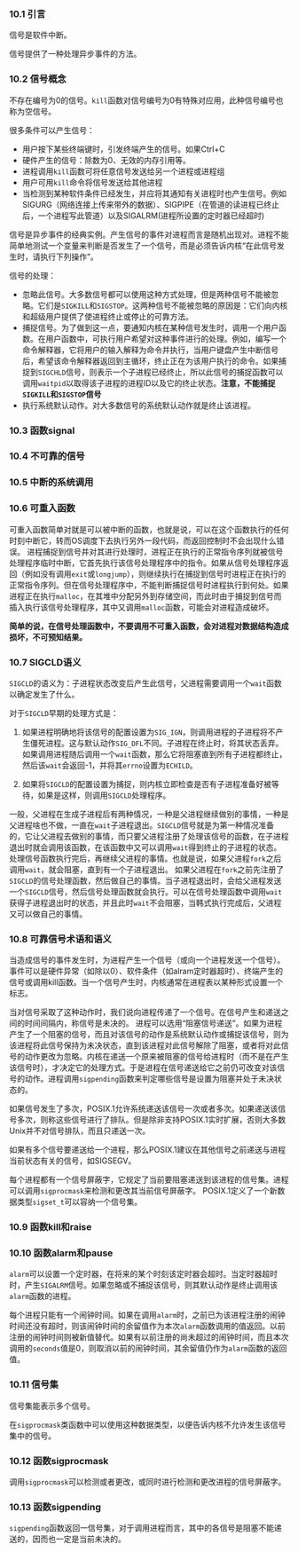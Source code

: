 
### 10.1 引言

信号是软件中断。

信号提供了一种处理异步事件的方法。

### 10.2 信号概念

不存在编号为0的信号。`kill`函数对信号编号为0有特殊对应用，此种信号编号也称为空信号。

很多条件可以产生信号：
- 用户按下某些终端键时，引发终端产生的信号。如果Ctrl+C 
- 硬件产生的信号：除数为0、无效的内存引用等。
- 进程调用`kill`函数可将任意信号发送给另一个进程或进程组
- 用户可用`kill`命令将信号发送给其他进程
- 当检测到某种软件条件已经发生，并应将其通知有关进程时也产生信号。例如SIGURG（网络连接上传来带外的数据）、SIGPIPE（在管道的读进程已终止后，一个进程写此管道）以及SIGALRM(进程所设置的定时器已经超时)

信号是异步事件的经典实例。产生信号的事件对进程而言是随机出现对。进程不能简单地测试一个变量来判断是否发生了一个信号，而是必须告诉内核“在此信号发生时，请执行下列操作”。

信号的处理：
- 忽略此信号。大多数信号都可以使用这种方式处理，但是两种信号不能被忽略。它们是`SIGKILL`和`SIGSTOP`。这两种信号不能被忽略的原因是：它们向内核和超级用户提供了使进程终止或停止的可靠方法。
- 捕捉信号。为了做到这一点，要通知内核在某种信号发生时，调用一个用户函数。在用户函数中，可执行用户希望对这种事件进行的处理。例如，编写一个命令解释器，它将用户的输入解释为命令并执行，当用户键盘产生中断信号后，希望该命令解释器返回到主循环，终止正在为该用户执行的命令。如果捕捉到`SIGCHLD`信号，则表示一个子进程已经终止，所以此信号的捕捉函数可以调用`waitpid`以取得该子进程的进程ID以及它的终止状态。**注意，不能捕捉`SIGKILL`和`SIGSTOP`信号**
- 执行系统默认动作。对大多数信号的系统默认动作就是终止该进程。

### 10.3 函数signal

### 10.4 不可靠的信号

### 10.5 中断的系统调用

### 10.6 可重入函数

可重入函数简单对就是可以被中断的函数，也就是说，可以在这个函数执行的任何时刻中断它，转而OS调度下去执行另外一段代码，而返回控制时不会出现什么错误。
进程捕捉到信号并对其进行处理时，进程正在执行的正常指令序列就被信号处理程序临时中断，它首先执行该信号处理程序中的指令。如果从信号处理程序返回（例如没有调用`exit`或`longjump`），则继续执行在捕捉到信号时进程正在执行的正常指令序列。但在信号处理程序中，不能判断捕捉信号时进程执行到何处。如果进程正在执行`malloc`，在其堆中分配另外到存储空间，而此时由于捕捉到信号而插入执行该信号处理程序，其中又调用`malloc`函数，可能会对进程造成破坏。

**简单的说，在信号处理函数中，不要调用不可重入函数，会对进程对数据结构造成损坏，不可预知结果。**

### 10.7 SIGCLD语义

`SIGCLD`的语义为：子进程状态改变后产生此信号，父进程需要调用一个`wait`函数以确定发生了什么。

对于`SIGCLD`早期的处理方式是：
1. 如果进程明确地将该信号的配置设置为`SIG_IGN`，则调用进程的子进程将不产生僵死进程。这与默认动作`SIG_DFL`不同。子进程在终止时，将其状态丢弃。如果调用进程随后调用一个`wait`函数，那么它将阻塞直到所有子进程都终止，然后该`wait`会返回-1，并将其`errno`设置为`ECHILD`。

2. 如果将`SIGCLD`的配置设置为捕捉，则内核立即检查是否有子进程准备好被等待，如果是这样，则调用`SIGCLD`处理程序。

一般，父进程在生成子进程后有两种情况，一种是父进程继续做别的事情，一种是父进程啥也不做，一直在`wait`子进程退出。`SIGCLD`信号就是为第一种情况准备的，它让父进程去做别的事情，而只要父进程注册了处理该信号的函数，在子进程退出时就会调用该函数，在该函数中又可以调用`wait`得到终止的子进程的状态。处理信号函数执行完后，再继续父进程的事情。也就是说，如果父进程`fork`之后调用`wait`，就会阻塞，直到有一个子进程退出。
如果父进程在`fork`之前先注册了`SIGCLD`的信号处理函数，然后做自己的事情。当子进程退出时，会给父进程发送一个`SIGCLD`信号，然后信号处理函数就会执行。可以在信号处理函数中调用`wait`获得子进程退出时的状态，并且此时`wait`不会阻塞，当韩式执行完成后，父进程又可以做自己的事情。

### 10.8 可靠信号术语和语义

当造成信号的事件发生时，为进程产生一个信号（或向一个进程发送一个信号）。事件可以是硬件异常（如除以0）、软件条件（如alram定时器超时）、终端产生的信号或调用kill函数。当一个信号产生时，内核通常在进程表以某种形式设置一个标志。

当对信号采取了这种动作时，我们说向进程传递了一个信号。在信号产生和递送之间的时间间隔内，称信号是未决的。
进程可以选用“阻塞信号递送”。如果为进程产生了一个阻塞的信号，而且对该信号的动作是系统默认动作或捕捉该信号，则为该进程将此信号保持为未决状态，直到该进程对此信号解除了阻塞，或者将对此信号的动作更改为忽略。内核在递送一个原来被阻塞的信号给进程时（而不是在产生该信号时），才决定它的处理方式。于是进程在信号递送给它之前仍可改变对该信号的动作。进程调用`sigpending`函数来判定哪些信号是设置为阻塞并处于未决状态的。

如果信号发生了多次，POSIX.1允许系统递送该信号一次或者多次。如果递送该信号多次，则称这些信号进行了排队。但是除非支持POSIX.1实时扩展，否则大多数Unix并不对信号排队，而且只递送一次。

如果有多个信号要递送给一个进程，那么POSIX.1建议在其他信号之前递送与进程当前状态有关的信号，如SIGSEGV。

每个进程都有一个信号屏蔽字，它规定了当前要阻塞递送到该进程的信号集。进程可以调用`sigprocmask`来检测和更改其当前信号屏蔽字。
POSIX.1定义了一个新数据类型`sigset_t`可以容纳一个信号集。

### 10.9 函数kill和raise

### 10.10 函数alarm和pause

`alarm`可以设置一个定时器，在将来的某个时刻该定时器会超时。当定时器超时时，产生`SIGALRM`信号。如果忽略或不捕捉该信号，则其默认动作是终止调用该`alarm`函数的进程。

每个进程只能有一个闹钟时间。如果在调用`alarm`时，之前已为该进程注册的闹钟时间还没有超时，则该闹钟时间的余留值作为本次`alarm`函数调用的值返回。以前注册的闹钟时间则被新值替代。如果有以前注册的尚未超过的闹钟时间，而且本次调用的`seconds`值是0，则取消以前的闹钟时间，其余留值仍作为`alarm`函数的返回值。

### 10.11 信号集

信号集能表示多个信号。

在`sigprocmask`类函数中可以使用这种数据类型，以便告诉内核不允许发生该信号集中的信号。

### 10.12 函数sigprocmask

调用`sigprocmask`可以检测或者更改，或同时进行检测和更改进程的信号屏蔽字。

### 10.13 函数sigpending

`sigpending`函数返回一信号集，对于调用进程而言，其中的各信号是阻塞不能递送的，因而也一定是当前未决的。